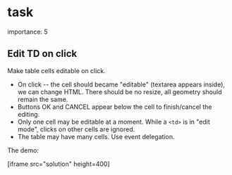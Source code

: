 # task

importance: 5

## Edit TD on click

Make table cells editable on click.

* On click -- the cell should became "editable" \(textarea appears inside\), we can change HTML. There should be no resize, all geometry should remain the same.
* Buttons OK and CANCEL appear below the cell to finish/cancel the editing.
* Only one cell may be editable at a moment. While a `<td>` is in "edit mode", clicks on other cells are ignored.
* The table may have many cells. Use event delegation.

The demo:

\[iframe src="solution" height=400\]

